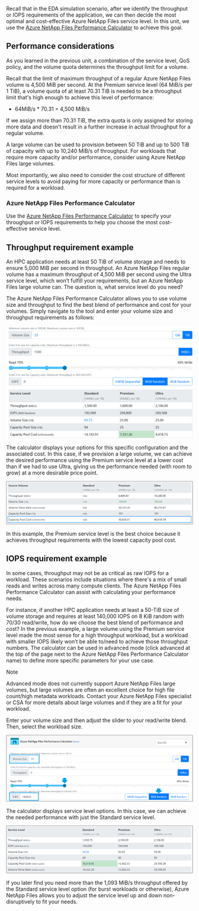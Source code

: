 Recall that in the EDA simulation scenario, after we identify the throughput or IOPS requirements of the application, we can then decide the most optimal and cost-effective Azure NetApp Files service level. In this unit, we use the [Azure NetApp Files Performance Calculator](https://azure.github.io/azure-netapp-files/calc/) to achieve this goal.

## Performance considerations

As you learned in the previous unit, a combination of the service level, QoS policy, and the volume quota determines the throughput limit for a volume.

Recall that the limit of maximum throughput of a regular Azure NetApp Files volume is 4,500 MiB per second. At the Premium service level (64 MiB/s per 1 TiB), a volume quota of at least 70.31 TiB is needed to be a throughput limit that's high enough to achieve this level of performance:

- 64MiB/s * 70.31 = 4,500 MiB/s

If we assign more than 70.31 TiB, the extra quota is only assigned for storing more data and doesn't result in a further increase in actual throughput for a regular volume.

A large volume can be used to provision between 50 TiB and up to 500 TiB of capacity with up to 10,240 MiB/s of throughput. For workloads that require more capacity and/or performance, consider using Azure NetApp Files large volumes.

Most importantly, we also need to consider the cost structure of different service levels  to avoid paying for more capacity or performance than is required for a workload.

### Azure NetApp Files Performance Calculator

Use the [Azure NetApp Files Performance Calculator](https://cloud.netapp.com/azure-netapp-files/tco?hs_preview=tIKQbfoF-41214739590) to specify your throughput or IOPS requirements to help you choose the most cost-effective service level.

## Throughput requirement example

An HPC application needs at least 50 TiB of volume storage and needs to ensure 5,000 MiB per second in throughput. An Azure NetApp Files regular volume has a maximum throughput of 4,500 MiB per second using the Ultra service level, which won’t fulfill your requirements, but an Azure NetApp Files large volume can. The question is, what service level do you need?

The Azure NetApp Files Performance Calculator allows you to use volume size and throughput to find the best blend of performance and cost for your volumes. Simply navigate to the tool and enter your volume size and throughput requirements as follows:

![Screenshot of the Azure NetApp Files Performance Calculator when specifying 5,000 MiB/s throughput.](../media/throughput-requirement.png)

The calculator displays your options for this specific configuration and the associated cost. In this case, if we provision a large volume, we can achieve the desired performance using the Premium service level at a lower cost than if we had to use Ultra, giving us the performance needed (with room to grow) at a more desirable price point.

![Screenshot of the performance calculator output.](../media/03-capacity-pool-output.png)

In this example, the Premium service level is the best choice because it achieves throughput requirements with the lowest capacity pool cost.

## IOPS requirement example

In some cases, throughput may not be as critical as raw IOPS for a workload. These scenarios include situations where there's a mix of small reads and writes across many compute clients. The Azure NetApp Files Performance Calculator can assist with calculating your performance needs.

For instance, if another HPC application needs at least a 50-TiB size of volume storage and requires at least 140,000 IOPS on 8 KiB random with 70/30 read/write, how do we choose the best blend of performance and cost? In the previous example, a large volume using the Premium service level made the most sense for a high throughput workload, but a workload with smaller IOPS likely won’t be able to/need to achieve those throughput numbers. The calculator can be used in advanced mode (click advanced at the top of the page next to the Azure NetApp Files Performance Calculator name) to define more specific parameters for your use case.

>[!NOTE]
>Advanced mode does not currently support Azure NetApp Files large volumes, but large volumes are often an excellent choice for high file count/high metadata workloads. Contact your Azure NetApp Files specialist or CSA for more details about large volumes and if they are a fit for your workload. 

Enter your volume size and then adjust the slider to your read/write blend. Then, select the workload size.

![Screenshot of the Azure NetApp Files Performance Calculator when specifying 140,000 IOPS requirement as requirement.](../media/03-iops-requirement.png)

The calculator displays service level options. In this case, we can achieve the needed performance with just the Standard service level.

![Screenshot of IOPS output.](../media/03-iops-output.png)

If you later find you need more than the 1,093 MiB/s throughput offered by the Standard service level option (for burst workloads or otherwise), Azure NetApp Files allows you to adjust the service level up and down non-disruptively to fit your needs.